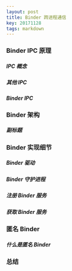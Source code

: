 ```yaml
---
layout: post
title: Binder 跨进程通信
key: 20171128
tags: markdown
---
```


### <i class="fa fa-rebel fa-1x" aria-hidden="true"></i>  Binder IPC 原理
##### <i class="fa fa-star" aria-hidden="true"></i> IPC 概念
##### <i class="fa fa-star" aria-hidden="true"></i> 其他 IPC
##### <i class="fa fa-star" aria-hidden="true"></i> Binder IPC
### <i class="fa fa-rebel fa-1x" aria-hidden="true"></i>  Binder 架构
##### <i class="fa fa-star" aria-hidden="true"></i> 副标题
### <i class="fa fa-rebel fa-1x" aria-hidden="true"></i> Binder 实现细节
##### <i class="fa fa-star" aria-hidden="true"></i> Binder 驱动
##### <i class="fa fa-star" aria-hidden="true"></i> Binder 守护进程
##### <i class="fa fa-star" aria-hidden="true"></i> 注册 Binder 服务
##### <i class="fa fa-star" aria-hidden="true"></i> 获取 Binder 服务
### <i class="fa fa-rebel fa-1x" aria-hidden="true"></i> 匿名 Binder
##### <i class="fa fa-star" aria-hidden="true"></i> 什么是匿名 Binder
### <i class="fa fa-rebel fa-1x" aria-hidden="true"></i> 总结

